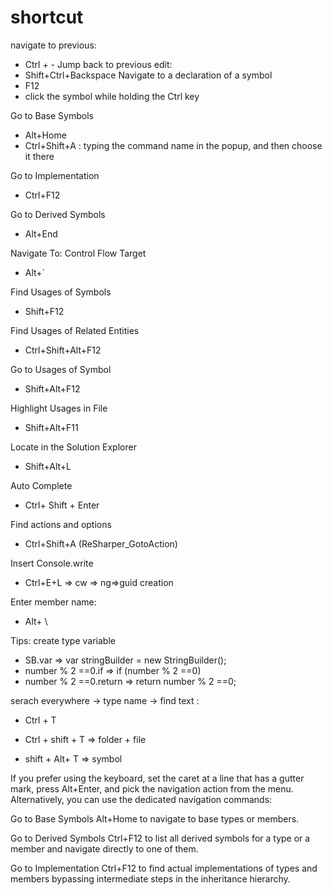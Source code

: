 #  shortcut

navigate to previous: 
-   Ctrl + -
Jump back to previous edit: 
-   Shift+Ctrl+Backspace
Navigate to a declaration of a symbol 
-   F12
-   click the symbol while holding the Ctrl key

Go to Base Symbols
-   Alt+Home
-   Ctrl+Shift+A : typing the command name in the popup, and then choose it there

Go to Implementation
-   Ctrl+F12

Go to Derived Symbols
-   Alt+End

Navigate To: Control Flow Target
-   Alt+`

Find Usages of Symbols
-   Shift+F12

Find Usages of Related Entities
-   Ctrl+Shift+Alt+F12

Go to Usages of Symbol
-   Shift+Alt+F12

Highlight Usages in File
-   Shift+Alt+F11

Locate in the Solution Explorer
-   Shift+Alt+L
  
Auto Complete
-   Ctrl+ Shift + Enter

Find actions and options
-   Ctrl+Shift+A (ReSharper_GotoAction)

Insert Console.write
-   Ctrl+E+L => cw => ng=>guid creation

Enter member name:
-   Alt+ \
  
Tips: create type variable
- SB.var => var stringBuilder = new StringBuilder();
- number % 2 ==0.if => if (number % 2 ==0)
- number % 2 ==0.return => return number % 2 ==0;

serach everywhere -> type name -> find text :
-   Ctrl + T

-   Ctrl + shift + T => folder + file
-   shift + Alt+  T => symbol

If you prefer using the keyboard, set the caret at a line that has a gutter mark, press Alt+Enter, and pick the navigation action from the menu. Alternatively, you can use the dedicated navigation commands:

Go to Base Symbols Alt+Home to navigate to base types or members.

Go to Derived Symbols Ctrl+F12 to list all derived symbols for a type or a member and navigate directly to one of them.

Go to Implementation Ctrl+F12 to find actual implementations of types and members bypassing intermediate steps in the inheritance hierarchy.

